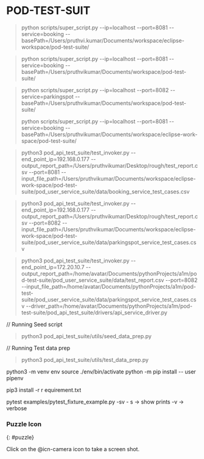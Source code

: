 # POD-TEST-SUIT

> python scripts/super_script.py --ip=localhost --port=8081 --service=booking --basePath=/Users/pruthvi.kumar/Documents/workspace/eclipse-workspace/pod-test-suite/

> python scripts/super_script.py --ip=localhost --port=8081 --service=booking --basePath=/Users/pruthvikumar/Documents/workspace/pod-test-suite/

> python scripts/super_script.py --ip=localhost --port=8082 --service=parkingspot --basePath=/Users/pruthvikumar/Documents/workspace/pod-test-suite/
>
> python scripts/super_script.py --ip=localhost --port=8081 --service=booking --basePath=/Users/pruthvikumar/Documents/workspace/eclipse-work-space/pod-test-suite/


> python3 pod_api_test_suite/test_invoker.py --end_point_ip=192.168.0.177 --output_report_path=/Users/pruthvikumar/Desktop/rough/test_report.csv --port=8081 --input_file_path=/Users/pruthvikumar/Documents/workspace/eclipse-work-space/pod-test-suite/pod_user_service_suite/data/booking_service_test_cases.csv 

> python3 pod_api_test_suite/test_invoker.py --end_point_ip=192.168.0.177 --output_report_path=/Users/pruthvikumar/Desktop/rough/test_report.csv --port=8082 --input_file_path=/Users/pruthvikumar/Documents/workspace/eclipse-work-space/pod-test-suite/pod_user_service_suite/data/parkingspot_service_test_cases.csv

> python3 pod_api_test_suite/test_invoker.py --end_point_ip=172.20.10.7 --output_report_path=/home/avatar/Documents/pythonProjects/a1m/pod-test-suite/pod_user_service_suite/data/test_report.csv --port=8082 --input_file_path=/home/avatar/Documents/pythonProjects/a1m/pod-test-suite/pod_user_service_suite/data/parkingspot_service_test_cases.csv --driver_path=/home/avatar/Documents/pythonProjects/a1m/pod-test-suite/pod_api_test_suite/drivers/api_service_driver.py

// Running Seed script
>  python3 pod_api_test_suite/utils/seed_data_prep.py

// Running Test data prep
>python3 pod_api_test_suite/utils/test_data_prep.py

python3 -m venv env
source ./env/bin/activate
python -m pip install -- user pipenv

pip3 install -r r equirement.txt


pytest examples/pytest_fixture_example.py -sv
        - s -> show prints
        -v  -> verbose

### <i class="fas fa-puzzle-piece" aria-hidden="true"></i> Puzzle Icon
{: #puzzle}

Click on the @icn-camera icon to take a screen shot.